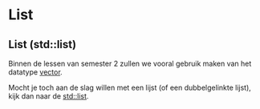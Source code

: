 
# List[](title-id) <!-- omit in toc -->

## List (std::list)

Binnen de lessen van semester 2 zullen we vooral gebruik maken van het datatype [vector](./../vector/README.md).

Mocht je toch aan de slag willen met een lijst (of een dubbelgelinkte lijst), kijk dan naar de [std::list](https://en.cppreference.com/w/cpp/container/list).
